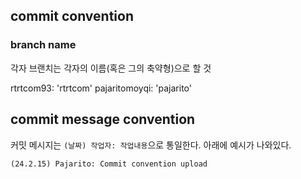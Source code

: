## commit convention

### branch name

각자 브랜치는 각자의 이름(혹은 그의 축약형)으로 할 것

rtrtcom93: 'rtrtcom'
pajaritomoyqi: 'pajarito'

## commit message convention

커밋 메시지는 `(날짜) 작업자: 작업내용`으로 통일한다. 아래에 예시가 나와있다.

```
(24.2.15) Pajarito: Commit convention upload
```